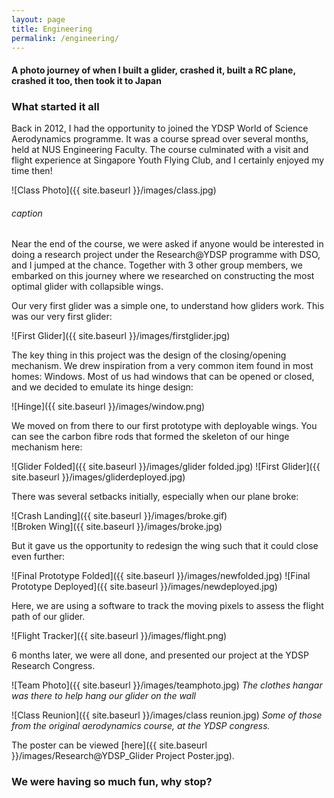 ```yaml
---
layout: page
title: Engineering
permalink: /engineering/
---
```

#### A photo journey of when I built a glider, crashed it, built a RC plane, crashed it too, then took it to Japan

### What started it all  
Back in 2012, I had the opportunity to joined the YDSP World of Science Aerodynamics programme. It was a course spread over several months, held at NUS Engineering Faculty. The course culminated with a visit and flight experience at Singapore Youth Flying Club, and I certainly enjoyed my time then!  


![Class Photo]({{ site.baseurl }}/images/class.jpg)
###### caption

Near the end of the course, we were asked if anyone would be interested in doing a research project under the Research@YDSP programme with DSO, and I jumped at the chance. Together with 3 other group members, we embarked on this journey where we researched on constructing the most optimal glider with collapsible wings.

Our very first glider was a simple one, to understand how gliders work. This was our very first glider:

![First Glider]({{ site.baseurl }}/images/firstglider.jpg)

The key thing in this project was the design of the closing/opening mechanism. We drew inspiration from a very common item found in most homes: Windows. Most of us had windows that can be opened or closed, and we decided to emulate its hinge design:

![Hinge]({{ site.baseurl }}/images/window.png)

We moved on from there to our first prototype with deployable wings. You can see the carbon fibre rods that formed the skeleton of our hinge mechanism here:

![Glider Folded]({{ site.baseurl }}/images/glider folded.jpg)
![First Glider]({{ site.baseurl }}/images/gliderdeployed.jpg)

There was several setbacks initially, especially when our plane broke:

![Crash Landing]({{ site.baseurl }}/images/broke.gif)  
![Broken Wing]({{ site.baseurl }}/images/broke.jpg)

But it gave us the opportunity to redesign the wing such that it could close even further:

![Final Prototype Folded]({{ site.baseurl }}/images/newfolded.jpg)
![Final Prototype Deployed]({{ site.baseurl }}/images/newdeployed.jpg)

Here, we are using a software to track the moving pixels to assess the flight path of our glider.

![Flight Tracker]({{ site.baseurl }}/images/flight.png)

6 months later, we were all done, and presented our project at the YDSP Research Congress.

![Team Photo]({{ site.baseurl }}/images/teamphoto.jpg)
_The clothes hangar was there to help hang our glider on the wall_

![Class Reunion]({{ site.baseurl }}/images/class reunion.jpg)
_Some of those from the original aerodynamics course, at the YDSP congress._

The poster can be viewed [here]({{ site.baseurl }}/images/Research@YDSP_Glider Project Poster.jpg).

### We were having so much fun, why stop?
